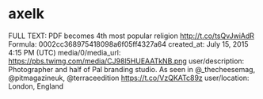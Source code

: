 # axelk

FULL TEXT: PDF becomes 4th most popular religion http://t.co/tsQvJwiAdR
Formula: 0002cc368975418098a6f05ff4327a64
created_at: July 15, 2015 4:15 PM (UTC)
media/0/media_url: https://pbs.twimg.com/media/CJ98l5HUEAATkNB.png
user/description: Photographer and half of Pal branding studio.
As seen in @_thecheesemag, @pitmagazineuk, @terraceedition
https://t.co/VzQKATc89z
user/location: London, England